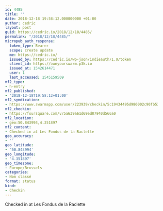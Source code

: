 ```yaml
---
id: 4485
title: ''
date: 2018-12-18 19:58:12.000000000 +01:00
author: cedric
layout: post
guid: https://cedric.io/2018/12/18/4485/
permalink: "/2018/12/18/4485/"
micropub_auth_response:
  token_type: Bearer
  scope: create update
  me: https://cedric.io/
  issued_by: https://cedric.io/wp-json/indieauth/1.0/token
  client_id: https://ownyourswarm.p3k.io
  issued_at: 1542614471
  user: 1
  last_accessed: 1545159509
mf2_type:
- h-entry
mf2_published:
- '2018-12-18T19:58:12+01:00'
mf2_syndication:
- https://www.swarmapp.com/user/223939/checkin/5c19434495d986002c90fb53
mf2_checkin:
- https://foursquare.com/v/5a639a61d69ed07940d566a0
mf2_location:
- geo:50.843994,4.351897
mf2_content:
- Checked in at Les Fondus de la Raclette
geo_accuracy:
- ''
geo_latitude:
- '50.843994'
geo_longitude:
- '4.351897'
geo_timezone:
- Europe/Brussels
categories:
- Non classé
format: status
kind:
- Checkin
---
```

Checked in at Les Fondus de la Raclette